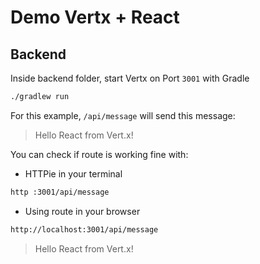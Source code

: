 # Demo Vertx + React

## Backend

Inside backend folder, start Vertx on Port `3001` with Gradle

```bash
./gradlew run
```

For this example, `/api/message` will send this message:

> Hello React from Vert.x!

You can check if route is working fine with:

- HTTPie in your terminal

```bash
http :3001/api/message
```

- Using route in your browser

```bash
http://localhost:3001/api/message
```

> Hello React from Vert.x!
